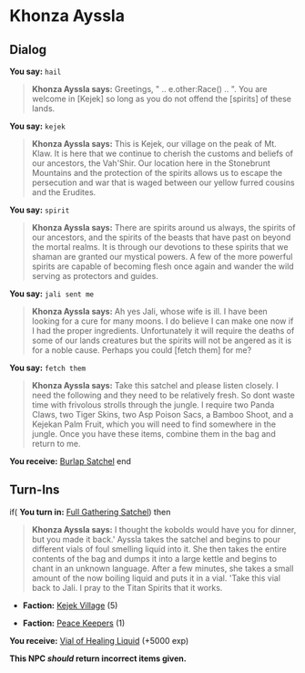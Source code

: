 # Khonza Ayssla
## Dialog

**You say:** `hail`



>**Khonza Ayssla says:** Greetings, " .. e.other:Race() .. ". You are welcome in [Kejek] so long as you do not offend the [spirits] of these lands.

**You say:** `kejek`



>**Khonza Ayssla says:** This is Kejek, our village on the peak of Mt. Klaw. It is here that we continue to cherish the customs and beliefs of our ancestors, the Vah'Shir. Our location here in the Stonebrunt Mountains and the protection of the spirits allows us to escape the persecution and war that is waged between our yellow furred cousins and the Erudites.

**You say:** `spirit`



>**Khonza Ayssla says:** There are spirits around us always, the spirits of our ancestors, and the spirits of the beasts that have past on beyond the mortal realms. It is through our devotions to these spirits that we shaman are granted our mystical powers. A few of the more powerful spirits are capable of becoming flesh once again and wander the wild serving as protectors and guides.

**You say:** `jali sent me`



>**Khonza Ayssla says:** Ah yes Jali, whose wife is ill. I have been looking for a cure for many moons. I do believe I can make one now if I had the proper ingredients. Unfortunately it will require the deaths of some of our lands creatures but the spirits will not be angered as it is for a noble cause. Perhaps you could [fetch them] for me?

**You say:** `fetch them`



>**Khonza Ayssla says:** Take this satchel and please listen closely. I need the following and they need to be relatively fresh. So dont waste time with frivolous strolls through the jungle. I require two Panda Claws, two Tiger Skins, two Asp Poison Sacs, a Bamboo Shoot, and a Kejekan Palm Fruit, which you will need to find somewhere in the jungle. Once you have these items, combine them in the bag and return to me.


**You receive:**  [Burlap Satchel](/item/17884)
end

## Turn-Ins





if( **You turn in:** [Full Gathering Satchel](/item/6975)) then


>**Khonza Ayssla says:** I thought the kobolds would have you for dinner, but you made it back.' Ayssla takes the satchel and begins to pour different vials of foul smelling liquid into it. She then takes the entire contents of the bag and dumps it into a large kettle and begins to chant in an unknown language. After a few minutes, she takes a small amount of the now boiling liquid and puts it in a vial. 'Take this vial back to Jali. I pray to the Titan Spirits that it works.


* __Faction:__ [Kejek Village](/faction/5011) (5)


* __Faction:__ [Peace Keepers](/faction/298) (1)


 **You receive:**  [Vial of Healing Liquid](/item/6976) (+5000 exp)

**This NPC *should* return incorrect items given.**
